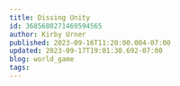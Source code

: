 ```yaml
---
title: Dissing Unity
id: 3685680271469594565
author: Kirby Urner
published: 2023-09-16T11:20:00.004-07:00
updated: 2023-09-17T19:01:30.692-07:00
blog: world_game
tags: 
---
```


